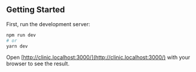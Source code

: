 ## Getting Started

First, run the development server:

```bash
npm run dev
# or
yarn dev
```

Open [http://clinic.localhost:3000/](http://clinic.localhost:3000/) with your browser to see the result.

